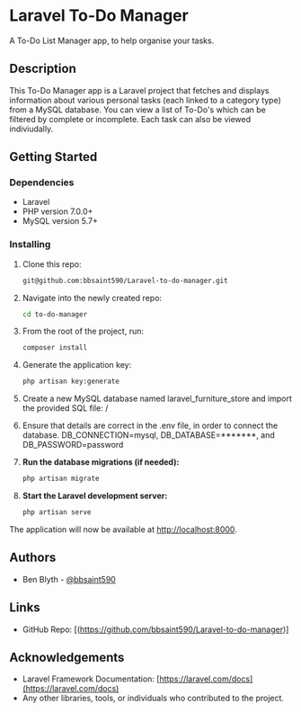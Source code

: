 # Laravel To-Do Manager

A To-Do List Manager app, to help organise your tasks.

## Description

This To-Do Manager app is a Laravel project that fetches and displays information about various personal tasks (each linked to a category type) from a MySQL database. You can view a list of To-Do's which can be filtered by complete or incomplete. Each task can also be viewed indiviudally. 

## Getting Started

### Dependencies

- Laravel
- PHP version 7.0.0+
- MySQL version 5.7+

### Installing

1. Clone this repo:
   ```bash
   git@github.com:bbsaint590/Laravel-to-do-manager.git
   
2. Navigate into the newly created repo:
   ```bash
   cd to-do-manager
   
3. From the root of the project, run:
   ```bash
   composer install
   
4. Generate the application key:
   ```bash
   php artisan key:generate
   
5. Create a new MySQL database named laravel_furniture_store and import the provided 
   SQL file: /
   
7. Ensure that details are correct in the .env file, in order to connect the 
   database.
   DB_CONNECTION=mysql, 
   DB_DATABASE=*******, and 
   DB_PASSWORD=password
   
8. **Run the database migrations (if needed):**

    ```bash
    php artisan migrate
    ```

9. **Start the Laravel development server:**

    ```bash
    php artisan serve
    ```

The application will now be available at [http://localhost:8000](http://localhost:8000).

## Authors

- Ben Blyth - [@bbsaint590](https://github.com/bbsaint590)

## Links

- GitHub Repo: [(https://github.com/bbsaint590/Laravel-to-do-manager)]

## Acknowledgements

- Laravel Framework Documentation: [https://laravel.com/docs](https://laravel.com/docs)
- Any other libraries, tools, or individuals who contributed to the project.
